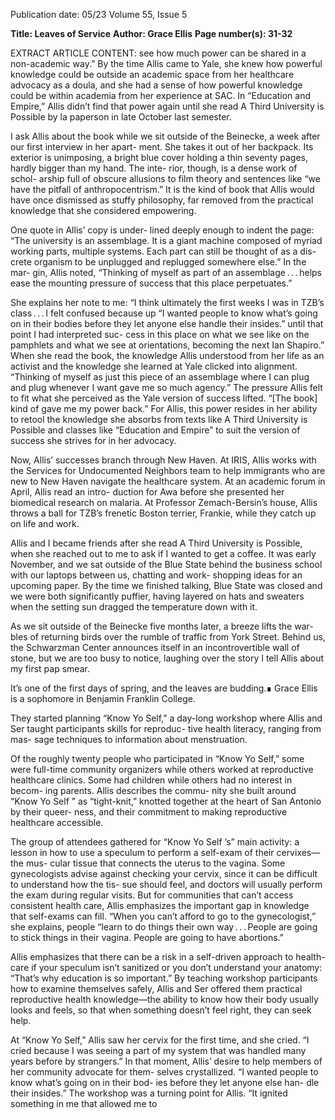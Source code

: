 Publication date: 05/23
Volume 55, Issue 5

**Title: Leaves of Service**
**Author: Grace Ellis**
**Page number(s): 31-32**

EXTRACT ARTICLE CONTENT:
see how much power can be shared in 
a non-academic way.”
By the time Allis came to Yale, she 
knew how powerful knowledge could 
be outside an academic space from her 
healthcare advocacy as a doula, and she 
had a sense of how powerful knowledge 
could be within academia from her 
experience at SAC. In “Education and 
Empire,” Allis didn’t find that power 
again until she read A Third University 
is Possible by la paperson in late October 
last semester.­­

I ask Allis about the book while 
we sit outside of the Beinecke, a week 
after our first interview in her apart-
ment. She takes it out of her backpack. 
Its exterior is unimposing, a bright 
blue cover holding a thin seventy pages, 
hardly bigger than my hand. The inte-
rior, though, is a dense work of schol-
arship full of obscure allusions to film 
theory and sentences like “we have the 
pitfall of anthropocentrism.” It is the 
kind of book that Allis would have 
once dismissed as stuffy philosophy, far 
removed from the practical knowledge 
that she considered empowering.

One quote in Allis’ copy is under-
lined deeply enough to indent the page: 
“The university is an assemblage. It is 
a giant machine composed of myriad 
working parts, multiple systems. Each 
part can still be thought of as a dis-
crete organism to be unplugged and 
replugged somewhere else.” In the mar-
gin, Allis noted, “Thinking of myself as 
part of an assemblage . . . helps ease the 
mounting pressure of success that this 
place perpetuates.”

She explains her note to me: “I 
think ultimately the first weeks I was in 
TZB’s class . . . I felt confused because up 
“I wanted people to 
know what’s going on 
in their bodies before 
they let anyone else 
handle their insides.”
until that point I had interpreted suc-
cess in this place on what we see like 
on the pamphlets and what we see at 
orientations, becoming the next Ian 
Shapiro.” When she read the book, the 
knowledge Allis understood from her 
life as an activist and the knowledge she 
learned at Yale clicked into alignment. 
“Thinking of myself as just this piece 
of an assemblage where I can plug and 
plug whenever I want gave me so much 
agency.” The pressure Allis felt to fit 
what she perceived as the Yale version 
of success lifted. “[The book] kind of 
gave me my power back.” For Allis, this 
power resides in her ability to retool the 
knowledge she absorbs from texts like 
A Third University is Possible and classes 
like “Education and Empire” to suit 
the version of success she strives for in 
her advocacy. 

Now, Allis’ successes branch through 
New Haven. At IRIS, Allis works 
with the Services for Undocumented 
Neighbors team to help immigrants 
who are new to New Haven navigate 
the healthcare system. At an academic 
forum in April, Allis read an intro-
duction for Awa before she presented 
her biomedical research on malaria. At 
Professor Zemach-Bersin’s house, Allis 
throws a ball for TZB’s frenetic Boston 
terrier, Frankie, while they catch up on 
life and work.

Allis and I became friends after she 
read A Third University is Possible, when 
she reached out to me to ask if I wanted 
to get a coffee. It was early November, 
and we sat outside of the Blue State 
behind the business school with our 
laptops between us, chatting and work-
shopping ideas for an upcoming paper. 
By the time we finished talking, Blue 
State was closed and we were both 
significantly puffier, having layered on 
hats and sweaters when the setting sun 
dragged the temperature down with it. 

As we sit outside of the Beinecke 
five months later, a breeze lifts the war-
bles of returning birds over the rumble 
of traffic from York Street. Behind us, 
the Schwarzman Center announces 
itself in an incontrovertible wall of stone, 
but we are too busy to notice, laughing 
over the story I tell Allis about my first 
pap smear.

It’s one of the first days of spring, 
and the leaves are budding.∎
Grace Ellis is a sophomore in 
Benjamin Franklin College.

They started planning “Know Yo Self,” a 
day-long workshop where Allis and Ser 
taught participants skills for reproduc-
tive health literacy, ranging from mas-
sage techniques to information about 
menstruation. 

Of the roughly twenty people who 
participated in “Know Yo Self,” some 
were full-time community organizers 
while others worked at reproductive 
healthcare clinics. Some had children 
while others had no interest in becom-
ing parents. Allis describes the commu-
nity she built around “Know Yo Self ” 
as “tight-knit,” knotted together at the 
heart of San Antonio by their queer-
ness, and their commitment to making 
reproductive healthcare accessible. 

The group of attendees gathered for 
“Know Yo Self ’s” main activity: a lesson 
in how to use a speculum to perform a 
self-exam of their cervixes—the mus-
cular tissue that connects the uterus to 
the vagina. Some gynecologists advise 
against checking your cervix, since it can 
be difficult to understand how the tis-
sue should feel, and doctors will usually 
perform the exam during regular visits. 
But for communities that can’t access 
consistent health care, Allis emphasizes 
the important gap in knowledge that 
self-exams can fill. “When you can’t 
afford to go to the gynecologist,” she 
explains, people “learn to do things their 
own way . . . People are going to stick 
things in their vagina. People are going 
to have abortions.” 

Allis emphasizes that there can be a 
risk in a self-driven approach to health-
care if your speculum isn’t sanitized or 
you don’t understand your anatomy: 
“That’s why education is so important.” 
By teaching workshop participants how 
to examine themselves safely, Allis and 
Ser offered them practical reproductive 
health knowledge—the ability to know 
how their body usually looks and feels, 
so that when something doesn’t feel 
right, they can seek help.

At “Know Yo Self,” Allis saw her 
cervix for the first time, and she cried. 
“I cried because I was seeing a part of 
my system that was handled many 
years before by strangers.” In that 
moment, Allis’ desire to help members 
of her community advocate for them-
selves crystallized. “I wanted people 
to know what’s going on in their bod-
ies before they let anyone else han-
dle their insides.” The workshop was 
a turning point for Allis. “It ignited 
something in me that allowed me to